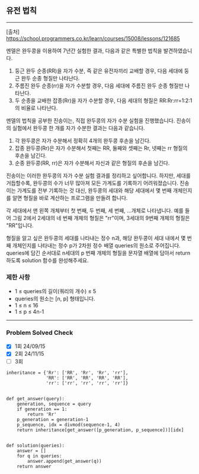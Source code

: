 ## 유전 법칙

---

[출처] https://school.programmers.co.kr/learn/courses/15008/lessons/121685

멘델은 완두콩을 이용하여 7년간 실험한 결과, 다음과 같은 특별한 법칙을 발견하였습니다.

1. 둥근 완두 순종(RR)을 자가 수분, 즉 같은 유전자끼리 교배할 경우, 다음 세대에 둥근 완두 순종 형질만 나타난다.
2. 주름진 완두 순종(rr)을 자가 수분할 경우, 다음 세대에 주름진 완두 순종 형질만 나타난다.
3. 두 순종을 교배한 잡종(Rr)을 자가 수분할 경우, 다음 세대의 형질은 RR:Rr:rr=1:2:1의 비율로 나타난다.

멘델의 법칙을 공부한 진송이는, 직접 완두콩의 자가 수분 실험을 진행했습니다. 진송이의 실험에서 완두콩 한 개를 자가 수분한 결과는 다음과 같습니다.

1. 각 완두콩은 자가 수분해서 정확히 4개의 완두콩 후손을 남긴다.
2. 잡종 완두콩(Rr)은 자가 수분해서 첫째는 RR, 둘째와 셋째는 Rr, 넷째는 rr 형질의 후손을 남긴다.
3. 순종 완두콩(RR, rr)은 자가 수분해서 자신과 같은 형질의 후손을 남긴다.

진송이는 이러한 완두콩의 자가 수분 실험 결과를 정리하고 싶어합니다. 
하지만, 세대를 거듭할수록, 완두콩의 수가 너무 많아져 모든 가계도를 기록하기 어려워졌습니다.
진송이는 가계도를 전부 기록하는 것 대신, 
완두콩의 세대와 해당 세대에서 몇 번째 개체인지를 알면 형질을 
바로 계산하는 프로그램을 만들려 합니다.

각 세대에서 맨 왼쪽 개체부터 첫 번째, 두 번째, 세 번째, ...개체로 나타냅니다. 
예를 들어 그림 2에서 2세대의 네 번째 개체의 형질은 "rr"이며, 
3세대의 9번째 개체의 형질은 "RR"입니다.

형질을 알고 싶은 완두콩의 세대를 나타내는 정수 n과, 
해당 완두콩이 세대 내에서 몇 번째 개체인지를 나타내는 
정수 p가 2차원 정수 배열 queries의 원소로 주어집니다. 
queries에 담긴 순서대로 n세대의 p 번째 개체의 형질을 문자열 배열에 담아서 
return 하도록 solution 함수를 완성해주세요.

### 제한 사항

- 1 ≤ queries의 길이(쿼리의 개수) ≤ 5
- queries의 원소는 [n, p] 형태입니다.
- 1 ≤ n ≤ 16
- 1 ≤ p ≤ 4n-1

---
### Problem Solved Check
- [x] 1회 24/09/15
- [x] 2회 24/11/15
- [ ] 3회
~~~
inheritance = {'Rr': ['RR', 'Rr', 'Rr', 'rr'],
               'RR': ['RR', 'RR', 'RR', 'RR'],
               'rr': ['rr', 'rr', 'rr', 'rr']}


def get_answer(query):
    generation, sequence = query
    if generation == 1:
        return 'Rr'
    p_generation = generation-1
    p_sequence, idx = divmod(sequence-1, 4)
    return inheritance[get_answer([p_generation, p_sequence])][idx]


def solution(queries):
    answer = []
    for q in queries:
        answer.append(get_answer(q))
    return answer
    
~~~
